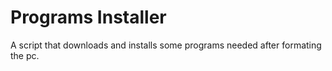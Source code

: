 # Programs Installer
 A script that downloads and installs some programs needed after formating the pc.
